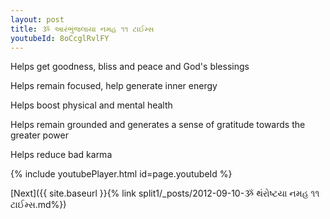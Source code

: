 ```yaml
---
layout: post
title: ૐ આરંભુંજલાયા નમહ ૧૧ ટાઈમ્સ
youtubeId: 8oCcglRvlFY
---
```

 
 
Helps get goodness, bliss and peace and God's blessings
 
Helps remain focused, help generate inner energy 
 
Helps boost physical and mental health 
 
Helps remain grounded and generates a sense of gratitude towards the greater power 
 
Helps reduce bad karma
 
 
 
 


{% include youtubePlayer.html id=page.youtubeId %}
 
[Next]({{ site.baseurl }}{% link  split1/_posts/2012-09-10-ૐ થંરોષ્ટયા નમહ ૧૧ ટાઈમ્સ.md%})
 
